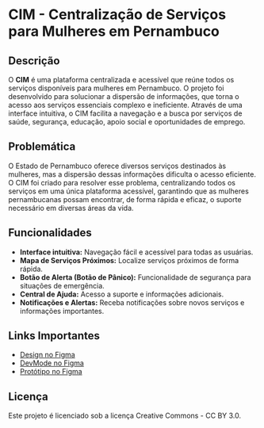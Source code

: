 # CIM - Centralização de Serviços para Mulheres em Pernambuco

## Descrição

O **CIM** é uma plataforma centralizada e acessível que reúne todos os serviços disponíveis para mulheres em Pernambuco. O projeto foi desenvolvido para solucionar a dispersão de informações, que torna o acesso aos serviços essenciais complexo e ineficiente. Através de uma interface intuitiva, o CIM facilita a navegação e a busca por serviços de saúde, segurança, educação, apoio social e oportunidades de emprego.

## Problemática

O Estado de Pernambuco oferece diversos serviços destinados às mulheres, mas a dispersão dessas informações dificulta o acesso eficiente. O CIM foi criado para resolver esse problema, centralizando todos os serviços em uma única plataforma acessível, garantindo que as mulheres pernambucanas possam encontrar, de forma rápida e eficaz, o suporte necessário em diversas áreas da vida.

## Funcionalidades

- **Interface intuitiva:** Navegação fácil e acessível para todas as usuárias.
- **Mapa de Serviços Próximos:** Localize serviços próximos de forma rápida.
- **Botão de Alerta (Botão de Pânico):** Funcionalidade de segurança para situações de emergência.
- **Central de Ajuda:** Acesso a suporte e informações adicionais.
- **Notificações e Alertas:** Receba notificações sobre novos serviços e informações importantes.

## Links Importantes

- [Design no Figma](https://www.figma.com/design/hhTm56lUzo3qjHyP00scbQ/CIM?node-id=0-1&t=oiQIXMbcEClf5Kdj-1)
- [DevMode no Figma](https://www.figma.com/design/hhTm56lUzo3qjHyP00scbQ/CIM?node-id=0-1&m=dev&t=oiQIXMbcEClf5Kdj-1)
- [Protótipo no Figma](https://www.figma.com/proto/hhTm56lUzo3qjHyP00scbQ/CIM?node-id=0-1&t=oiQIXMbcEClf5Kdj-1)

## Licença

Este projeto é licenciado sob a licença Creative Commons - CC BY 3.0.
